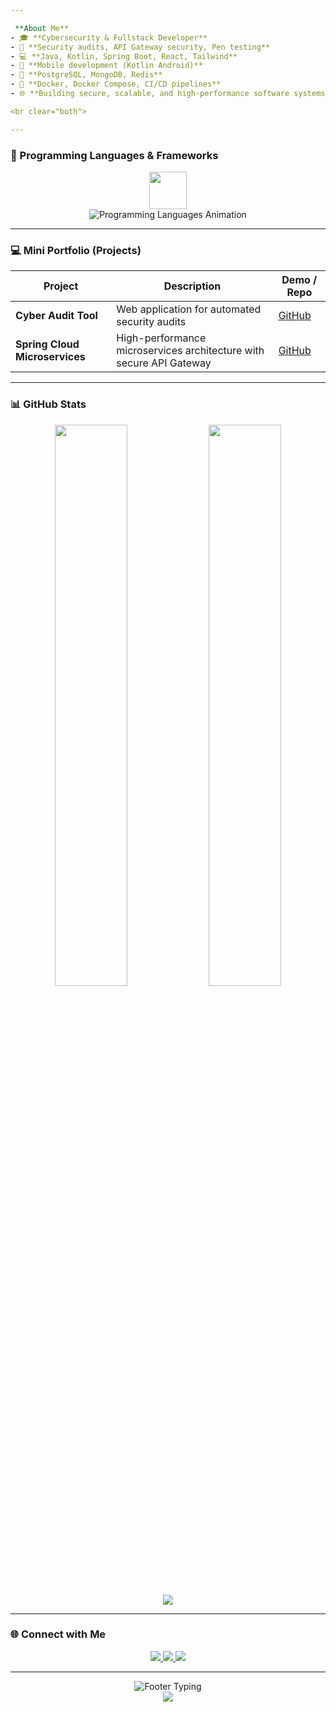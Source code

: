 ```yaml
---

 **About Me**
- 🎓 **Cybersecurity & Fullstack Developer**  
- 🔐 **Security audits, API Gateway security, Pen testing**  
- 💻 **Java, Kotlin, Spring Boot, React, Tailwind**  
- 📱 **Mobile development (Kotlin Android)**  
- 🐘 **PostgreSQL, MongoDB, Redis**  
- 🐳 **Docker, Docker Compose, CI/CD pipelines**  
- 🌐 **Building secure, scalable, and high-performance software systems**  

<br clear="both">

---
```

### 🚀 Programming Languages & Frameworks
<div align="center">
  <img src="https://skillicons.dev/icons?i=java,spring,kotlin,react,docker&theme=dark" height="60"/>
</div>
<div align="center">
  <img src="https://readme-typing-svg.herokuapp.com?font=Fira+Code&weight=600&size=20&duration=4000&pause=500&color=61DAFB,F89820,3776AB,7F52FF,478CBF&center=true&vCenter=true&width=700&lines=Java+%7C+Backend+Mastery;Spring+%7C+Microservices;Kotlin+%7C+Android;React+%7C+Frontend;Docker+%7C+Containers+%26+CI%2FCD" alt="Programming Languages Animation" />
</div>

---

### 💻 Mini Portfolio (Projects)
| Project | Description | Demo / Repo |
|---------|-------------|------------|
| **Cyber Audit Tool** | Web application for automated security audits | [GitHub](https://github.com/Enskc05) |
| **Spring Cloud Microservices** | High-performance microservices architecture with secure API Gateway | [GitHub](https://github.com/Enskc05) |

---

### 📊 GitHub Stats
<div align="center">
  <img src="https://github-readme-stats.vercel.app/api?username=Enskc05&show_icons=true&theme=tokyonight&hide_border=true" width="48%" />
  <img src="https://github-readme-stats.vercel.app/api/top-langs/?username=Enskc05&layout=compact&theme=tokyonight&hide_border=true" width="48%" />
</div>
<div align="center">
  <img src="https://git-hub-streak-stats.vercel.app?user=Enskc05&theme=tokyonight&hide_border=true" />
</div>

---

### 🌐 Connect with Me
<div align="center">
  <a href="https://github.com/Enskc05">
    <img src="https://img.shields.io/badge/GitHub-Enes%20Ko%C3%A7-181717?style=for-the-badge&logo=github&logoColor=white" />
  </a>
  <a href="https://www.linkedin.com/in/enes-ko%C3%A7-16698728b/">
    <img src="https://img.shields.io/badge/LinkedIn-Enes%20Ko%C3%A7-0A66C2?style=for-the-badge&logo=linkedin&logoColor=white" />
  </a>
  <a href="mailto:kenes7667@gmail.com">
    <img src="https://img.shields.io/badge/Gmail-kenes7667@gmail.com-D14836?style=for-the-badge&logo=gmail&logoColor=white" />
  </a>
</div>

---

<div align="center">
  <img src="https://readme-typing-svg.herokuapp.com?font=JetBrains+Mono&weight=600&size=22&duration=3000&pause=1000&color=58A6FF&center=true&vCenter=true&width=600&lines=%F0%9F%9A%80+Always+learning+new+tech!;%F0%9F%92%A1+Open+to+collaboration!;%F0%9F%8C%9F+Building+the+future+one+commit+at+a+time!" alt="Footer Typing" />
</div>

<div align="center">
  <img src="https://capsule-render.vercel.app/api?type=waving&color=gradient&customColorList=12&height=100&section=footer" />
</div>
